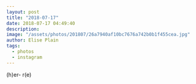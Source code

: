 ```yaml
---
layout: post
title: "2018-07-17"
date: 2018-07-17 04:49:40
description: 
image: "/assets/photos/201807/26a7940af10bc7676a742b0b1f455cea.jpg"
author: Elise Plain
tags: 
  - photos
  - instagram
---
```


(h)er- r(e)
<p></p>
